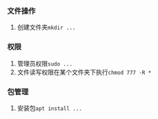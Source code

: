 ### 文件操作
1. 创建文件夹`mkdir ...`
### 权限
1. 管理员权限`sudo ...`
2. 文件读写权限在某个文件夹下执行`chmod 777 -R * `
### 包管理
1. 安装包`apt install ...`